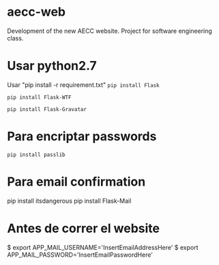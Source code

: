 # aecc-web
Development of the new AECC website. Project for software engineering class.

# Usar python2.7

Usar "pip install -r requirement.txt"
`pip install Flask`

`pip install Flask-WTF`

`pip install Flask-Gravatar`

# Para encriptar passwords
`pip install passlib`

# Para email confirmation
pip install itsdangerous
pip install Flask-Mail

# Antes de correr el website
$ export APP_MAIL_USERNAME='InsertEmailAddressHere'
$ export APP_MAIL_PASSWORD='InsertEmailPasswordHere'